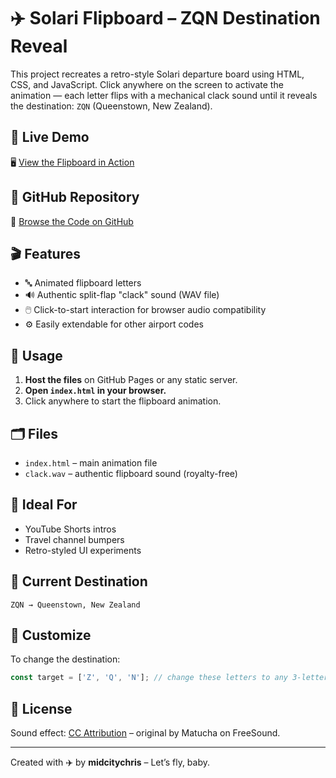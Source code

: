# ✈️ Solari Flipboard – ZQN Destination Reveal

This project recreates a retro-style Solari departure board using HTML, CSS, and JavaScript. Click anywhere on the screen to activate the animation — each letter flips with a mechanical clack sound until it reveals the destination: `ZQN` (Queenstown, New Zealand).

## 🔗 Live Demo
🖥️ [View the Flipboard in Action]([https://midcitychris.github.io/solari-board-zqn/](https://midcitychris.github.io/solari-zqn-board/))

## 📁 GitHub Repository
📂 [Browse the Code on GitHub](https://github.com/midcitychris/solari-board-zqn)

## 🎬 Features
- 🔤 Animated flipboard letters
- 🔊 Authentic split-flap "clack" sound (WAV file)
- 🖱️ Click-to-start interaction for browser audio compatibility
- ⚙️ Easily extendable for other airport codes

## 🚀 Usage
1. **Host the files** on GitHub Pages or any static server.
2. **Open `index.html` in your browser.**
3. Click anywhere to start the flipboard animation.

## 🗂️ Files
- `index.html` – main animation file
- `clack.wav` – authentic flipboard sound (royalty-free)

## 🎥 Ideal For
- YouTube Shorts intros
- Travel channel bumpers
- Retro-styled UI experiments

## 🛫 Current Destination
```
ZQN → Queenstown, New Zealand
```

## 🧰 Customize
To change the destination:
```js
const target = ['Z', 'Q', 'N']; // change these letters to any 3-letter airport code
```

## 📄 License
Sound effect: [CC Attribution](https://freesound.org/people/matucha/sounds/174056/) – original by Matucha on FreeSound.

---
Created with ✈️ by **midcitychris** – Let’s fly, baby.
